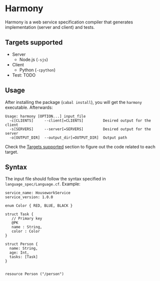 # Harmony
Harmony is a web service specification compiler that generates implementation (server and client) and tests.

## Targets supported

+ Server
  * Node.js (`-sjs`)
+ Client
  + Python (`-cpython`)
+ Test: TODO

## Usage

After installing the package (`cabal install`), you will get the `harmony` executable. Afterwards:

    Usage: harmony [OPTION...] input_file
      -c[CLIENTS]     --client[=CLIENTS]         Desired output for the client
      -s[SERVERS]     --server[=SERVERS]         Desired output for the server
      -o[OUTPUT_DIR]  --output_dir[=OUTPUT_DIR]  Output path

Check the [Targets supported](#targets-supported) section to figure out the code related to each target.
## Syntax

The input file should follow the syntax specified in `language_spec/Language.cf`. Example:

    service_name: HouseworkService
    service_version: 1.0.0

    enum Color { RED, BLUE, BLACK }

    struct Task {
       // Primary key
       @PK
       name : String,
       color : Color
    }

    struct Person {
      name: String,
      age: Int,
      tasks: [Task]
    }


    resource Person ("/person")



